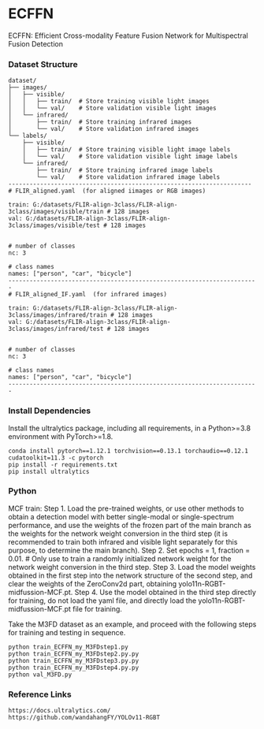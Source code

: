 # ECFFN
ECFFN: Efficient Cross-modality Feature Fusion Network for Multispectral Fusion Detection


### Dataset Structure
```
dataset/
├── images/
│   ├── visible/
│   │   ├── train/  # Store training visible light images
│   │   └── val/    # Store validation visible light images
│   └── infrared/
│       ├── train/  # Store training infrared images
│       └── val/    # Store validation infrared images
└── labels/
    ├── visible/
    │   ├── train/  # Store training visible light image labels
    │   └── val/    # Store validation visible light image labels
    └── infrared/
        ├── train/  # Store training infrared image labels
        └── val/    # Store validation infrared image labels
---------------------------------------------------------------------
# FLIR_aligned.yaml  (for aligned iimages or RGB images)

train: G:/datasets/FLIR-align-3class/FLIR-align-3class/images/visible/train # 128 images
val: G:/datasets/FLIR-align-3class/FLIR-align-3class/images/visible/test # 128 images


# number of classes
nc: 3

# class names
names: ["person", "car", "bicycle"]
-----------------------------------------------------------------------
# FLIR_aligned_IF.yaml  (for infrared images)

train: G:/datasets/FLIR-align-3class/FLIR-align-3class/images/infrared/train # 128 images
val: G:/datasets/FLIR-align-3class/FLIR-align-3class/images/infrared/test # 128 images


# number of classes
nc: 3

# class names
names: ["person", "car", "bicycle"]
-----------------------------------------------------------------------

```
### Install Dependencies
Install the ultralytics package, including all requirements, in a Python>=3.8 environment with PyTorch>=1.8.
```
conda install pytorch==1.12.1 torchvision==0.13.1 torchaudio==0.12.1 cudatoolkit=11.3 -c pytorch
pip install -r requirements.txt
pip install ultralytics
```
### Python
MCF train:
    Step 1. Load the pre-trained weights, or use other methods to obtain a detection model with better single-modal or single-spectrum performance, and use the weights of the frozen part of the main branch as the weights for the network weight conversion in the third step (it is recommended to train both infrared and visible light separately for this purpose, to determine the main branch).
    Step 2. Set epochs = 1, fraction = 0.01. # Only use to train a randomly initialized network weight for the network weight conversion in the third step.
    Step 3. Load the model weights obtained in the first step into the network structure of the second step, and clear the weights of the ZeroConv2d part, obtaining yolo11n-RGBT-midfussion-MCF.pt.
    Step 4. Use the model obtained in the third step directly for training, do not load the yaml file, and directly load the yolo11n-RGBT-midfussion-MCF.pt file for training.

Take the M3FD dataset as an example, and proceed with the following steps for training and testing in sequence.        
```
python train_ECFFN_my_M3FDstep1.py
python train_ECFFN_my_M3FDstep2.py.py
python train_ECFFN_my_M3FDstep3.py.py
python train_ECFFN_my_M3FDstep4.py.py
python val_M3FD.py
```

### Reference Links
```
https://docs.ultralytics.com/
https://github.com/wandahangFY/YOLOv11-RGBT
```
